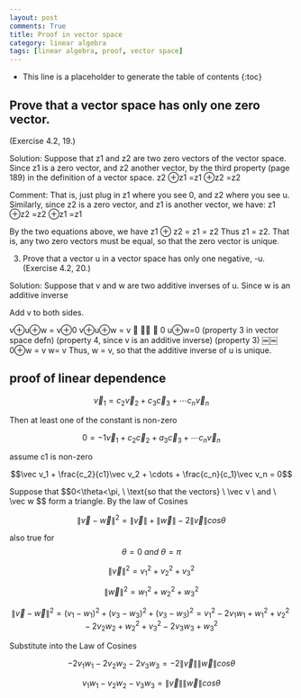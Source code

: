 ```yaml
---
layout: post
comments: True
title: Proof in vector space
category: linear algebra
tags: [linear algebra, proof, vector space]
---
```


* This line is a placeholder to generate the table of contents
{:toc}


## Prove that a vector space has only one zero vector. 

(Exercise 4.2, 19.) 
<!--break-->
Solution: Suppose that z1 and z2 are two zero vectors of the vector space.
Since z1 is a zero vector, and z2 another vector, by the third property (page 189) in the definition of a vector space. 
z2 ⊕z1 =z1 ⊕z2 =z2

Comment: That is, just plug in z1 where you see 0, and z2 where you see u. Similarly, since
z2 is a zero vector, and z1 is another vector, we have:
z1 ⊕z2 =z2 ⊕z1 =z1

By the two equations above, we have
z1 ⊕ z2 = z1 = z2
Thus z1 = z2. That is, any two zero vectors must be equal, so that the zero vector is unique.

3. Prove that a vector u in a vector space has only one negative, -u. (Exercise 4.2, 20.) 

Solution: Suppose that v and w are two additive inverses of u. Since w is an additive inverse

Add v to both sides.

v⊕u⊕w = v⊕0 v⊕u⊕w = v
􏰂 􏰁􏰀 􏰃
0
u⊕w=0
(property 3 in vector space defn)
(property 4, since v is an additive inverse) (property 3)
￼￼0⊕w = v w= v
Thus, w = v, so that the additive inverse of u is unique.


<p id = "linear_dependence"></p>

## proof of linear dependence

$$\vec v_1 = c_2\vec v_2 + c_3\vec c_3 + \cdots c_n\vec v_n$$

Then at least one of the constant is non-zero

$$ 0 = -1\vec v_1 + c_2\vec c_2 + a_3\vec c_3 + \cdots c_n\vec v_n$$

assume c1 is non-zero

$$\vec v_1 + \frac{c_2}{c1}\vec v_2 + \cdots + \frac{c_n}{c_1}\vec v_n = 0$$

<p id = "doc_product_loc"></p>
Suppose that $$0<\theta<\pi, \ \text{so that the vectors} \ \vec v \ and \ \vec w $$  form a triangle. By the law of Cosines

$$\left\|\vec v-\vec w\right\|^2 = \left\|\vec v\right\| + \left\|\vec w\right\| -2\left\|\vec v\right\| cos\theta $$

also true for $$\theta = 0 \ and \ \theta = \pi$$

$$\left\|\vec v\right\|^2 = v_1^2+v_2^2+v_3^2$$

$$\left\|\vec w\right\|^2 = w_1^2+w_2^2+w_3^2$$

$$\left\|\vec v-\vec w\right\|^2 =(v_1-w_1)^2+(v_3-w_3)^2+(v_3-w_3)^2
=v_1^2 -2v_1w_1+w_1^2+v_2^2 - 2v_2w_2 + w_2^2+v_3^2-2v_3w_3+w_3^2
$$

Substitute into the Law of Cosines

$$-2v_1w_1-2v_2w_2-2v_3w_3=-2\left\|\vec v\right\|\left\|\vec w\right\|cos \theta$$

$$v_1w_1-v_2w_2-v_3w_3=\left\|\vec v\right\|\left\|\vec w\right\|cos \theta$$